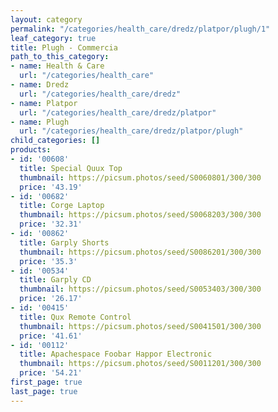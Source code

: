 ```yaml
---
layout: category
permalink: "/categories/health_care/dredz/platpor/plugh/1"
leaf_category: true
title: Plugh - Commercia
path_to_this_category:
- name: Health & Care
  url: "/categories/health_care"
- name: Dredz
  url: "/categories/health_care/dredz"
- name: Platpor
  url: "/categories/health_care/dredz/platpor"
- name: Plugh
  url: "/categories/health_care/dredz/platpor/plugh"
child_categories: []
products:
- id: '00608'
  title: Special Quux Top
  thumbnail: https://picsum.photos/seed/S0060801/300/300
  price: '43.19'
- id: '00682'
  title: Corge Laptop
  thumbnail: https://picsum.photos/seed/S0068203/300/300
  price: '32.31'
- id: '00862'
  title: Garply Shorts
  thumbnail: https://picsum.photos/seed/S0086201/300/300
  price: '35.3'
- id: '00534'
  title: Garply CD
  thumbnail: https://picsum.photos/seed/S0053403/300/300
  price: '26.17'
- id: '00415'
  title: Qux Remote Control
  thumbnail: https://picsum.photos/seed/S0041501/300/300
  price: '41.61'
- id: '00112'
  title: Apachespace Foobar Happor Electronic
  thumbnail: https://picsum.photos/seed/S0011201/300/300
  price: '54.21'
first_page: true
last_page: true
---
```


